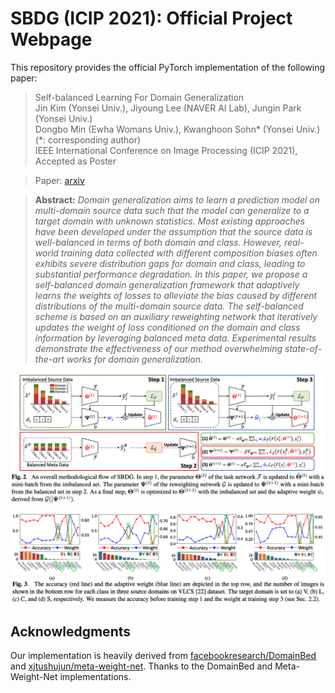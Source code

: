 # SBDG (ICIP 2021): Official Project Webpage
This repository provides the official PyTorch implementation of the following paper:
> Self-balanced Learning For Domain Generalization<br>
> Jin Kim (Yonsei Univ.), Jiyoung Lee (NAVER AI Lab), Jungin Park (Yonsei Univ.)<br>
> Dongbo Min (Ewha Womans Univ.), Kwanghoon Sohn* (Yonsei Univ.) (*: corresponding author)<br>
> IEEE International Conference on Image Processing (ICIP 2021), Accepted as Poster<br>

> Paper: [arxiv](https://arxiv.org/abs/2108.13597)<br>

> **Abstract:** 
*Domain generalization aims to learn a prediction model on multi-domain source data such that the model can generalize to a target domain with unknown statistics. Most existing approaches have been developed under the assumption that the source data is well-balanced in terms of both domain and class. However, real-world training data collected with different composition biases often exhibits severe distribution gaps for domain and class, leading to substantial performance degradation. In this paper, we propose a self-balanced domain generalization framework that adaptively learns the weights of losses to alleviate the bias caused by different distributions of the multi-domain source data. The self-balanced scheme is based on an auxiliary reweighting network that iteratively updates the weight of loss conditioned on the domain and class information by leveraging balanced meta data. Experimental results demonstrate the effectiveness of our method overwhelming state-of-the-art works for domain generalization.*<br>

<p align="center">
  <img src="imgs/fig2.png" />
</p>

<p align="center">
  <img src="imgs/fig3.png" />
</p>


## Acknowledgments
Our implementation is heavily derived from [facebookresearch/DomainBed](https://github.com/facebookresearch/DomainBed) and [xjtushujun/meta-weight-net](https://github.com/xjtushujun/meta-weight-net).
Thanks to the DomainBed and Meta-Weight-Net implementations.
